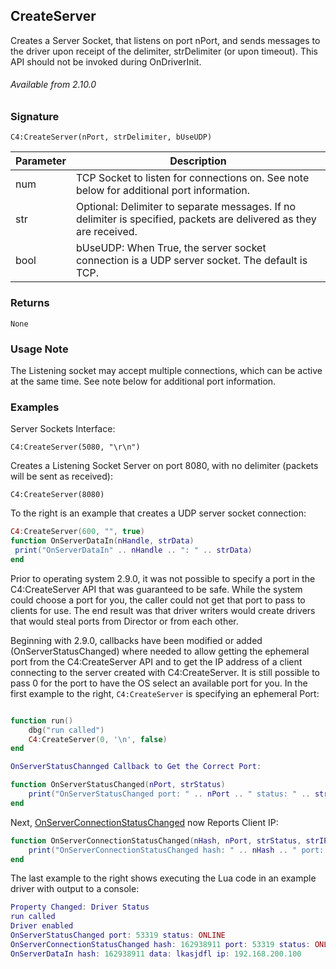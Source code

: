 ## CreateServer

Creates a Server Socket, that listens on port nPort, and sends messages to the driver upon receipt of the delimiter, strDelimiter (or upon timeout). This API should not be invoked during OnDriverInit.

###### Available from 2.10.0


### Signature

`C4:CreateServer(nPort, strDelimiter, bUseUDP) `

| Parameter | Description |
| --- | --- |
| num | TCP Socket to listen for connections on. See note below for additional port information. | 
| str | Optional: Delimiter to separate messages. If no delimiter is specified, packets are delivered as they are received. |
| bool | bUseUDP: When True, the server socket connection is a UDP server socket. The default is TCP. |


### Returns

`None`


### Usage Note

The Listening socket may accept multiple connections, which can be active at the same time. See note below for additional port information.


### Examples

Server Sockets Interface:

`C4:CreateServer(5080, "\r\n")`

Creates a Listening Socket Server on port 8080, with no delimiter (packets will be sent as received):

`C4:CreateServer(8080)`

To the right is an example that creates a UDP server socket connection:

```lua
C4:CreateServer(600, "", true)
function OnServerDataIn(nHandle, strData)
 print("OnServerDataIn" .. nHandle .. ": " .. strData)
end
```

Prior to operating system 2.9.0, it was not possible to specify a port in the C4:CreateServer API that was guaranteed to be safe. While the system could choose a port for you, the caller could not get that port to pass to clients for use. The end result was that driver writers would create drivers that would steal ports from Director or from each other. 

Beginning with 2.9.0, callbacks have been modified or added (OnServerStatusChanged) where needed to allow getting the ephemeral port from the C4:CreateServer API and to get the IP address of a client connecting to the server created with C4:CreateServer. It is still possible to pass 0 for the port to have the OS select an available port for you. In the first example to the right, `C4:CreateServer` is specifying an ephemeral Port:

```lua

function run()
    dbg("run called")
    C4:CreateServer(0, '\n', false)
end

OnServerStatusChannged Callback to Get the Correct Port:

function OnServerStatusChanged(nPort, strStatus)
    print("OnServerStatusChanged port: " .. nPort .. " status: " .. strStatus)
end
```


Next, [OnServerConnectionStatusChanged][1] now Reports Client IP:

```lua
function OnServerConnectionStatusChanged(nHash, nPort, strStatus, strIP)
    print("OnServerConnectionStatusChanged hash: " .. nHash .. " port: " .. nPort .. " status: " .. strStatus .. " ip: " .. strIP)
end
```



The last example to the right shows executing the Lua code in an example driver with output to a console:

```lua
Property Changed: Driver Status
run called
Driver enabled
OnServerStatusChanged port: 53319 status: ONLINE
OnServerConnectionStatusChanged hash: 162938911 port: 53319 status: ONLINE ip: 192.168.200.100
OnServerDataIn hash: 162938911 data: lkasjdfl ip: 192.168.200.100
```


[1]:	https://control4.github.io/docs-driverworks-api/#onserverconnectionstatuschanged